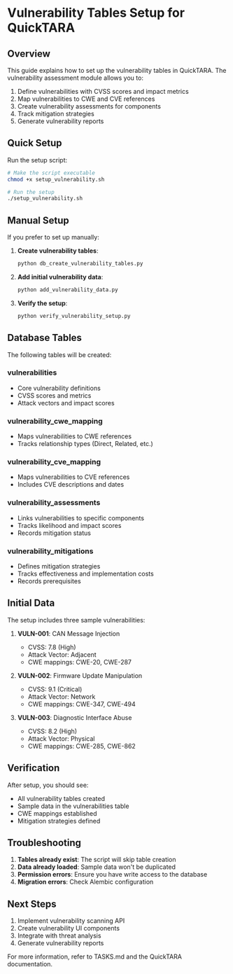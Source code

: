 # Vulnerability Tables Setup for QuickTARA

## Overview

This guide explains how to set up the vulnerability tables in QuickTARA. The vulnerability assessment module allows you to:

1. Define vulnerabilities with CVSS scores and impact metrics
2. Map vulnerabilities to CWE and CVE references
3. Create vulnerability assessments for components
4. Track mitigation strategies
5. Generate vulnerability reports

## Quick Setup

Run the setup script:

```bash
# Make the script executable
chmod +x setup_vulnerability.sh

# Run the setup
./setup_vulnerability.sh
```

## Manual Setup

If you prefer to set up manually:

1. **Create vulnerability tables**:
   ```bash
   python db_create_vulnerability_tables.py
   ```

2. **Add initial vulnerability data**:
   ```bash
   python add_vulnerability_data.py
   ```

3. **Verify the setup**:
   ```bash
   python verify_vulnerability_setup.py
   ```

## Database Tables

The following tables will be created:

### vulnerabilities
- Core vulnerability definitions
- CVSS scores and metrics
- Attack vectors and impact scores

### vulnerability_cwe_mapping
- Maps vulnerabilities to CWE references
- Tracks relationship types (Direct, Related, etc.)

### vulnerability_cve_mapping
- Maps vulnerabilities to CVE references
- Includes CVE descriptions and dates

### vulnerability_assessments
- Links vulnerabilities to specific components
- Tracks likelihood and impact scores
- Records mitigation status

### vulnerability_mitigations
- Defines mitigation strategies
- Tracks effectiveness and implementation costs
- Records prerequisites

## Initial Data

The setup includes three sample vulnerabilities:

1. **VULN-001**: CAN Message Injection
   - CVSS: 7.8 (High)
   - Attack Vector: Adjacent
   - CWE mappings: CWE-20, CWE-287

2. **VULN-002**: Firmware Update Manipulation
   - CVSS: 9.1 (Critical)
   - Attack Vector: Network
   - CWE mappings: CWE-347, CWE-494

3. **VULN-003**: Diagnostic Interface Abuse
   - CVSS: 8.2 (High)
   - Attack Vector: Physical
   - CWE mappings: CWE-285, CWE-862

## Verification

After setup, you should see:

- All vulnerability tables created
- Sample data in the vulnerabilities table
- CWE mappings established
- Mitigation strategies defined

## Troubleshooting

1. **Tables already exist**: The script will skip table creation
2. **Data already loaded**: Sample data won't be duplicated
3. **Permission errors**: Ensure you have write access to the database
4. **Migration errors**: Check Alembic configuration

## Next Steps

1. Implement vulnerability scanning API
2. Create vulnerability UI components
3. Integrate with threat analysis
4. Generate vulnerability reports

For more information, refer to TASKS.md and the QuickTARA documentation.
